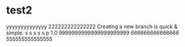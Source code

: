 # test2
yyyyyyyyyyyyyy
222222222222222
Creating a new branch is quick & simple.
s
s
s
s
s
p
1.0
9999999999999999999999
666666666666666
555555555555555
